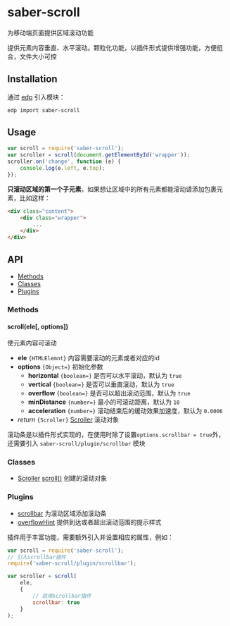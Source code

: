 saber-scroll
===

为移动端页面提供区域滚动功能

提供元素内容垂直、水平滚动。颗粒化功能，以插件形式提供增强功能，方便组合，文件大小可控

## Installation

通过 [edp](https://github.com/ecomfe/edp) 引入模块：

```sh
edp import saber-scroll
```

## Usage

```js
var scroll = require('saber-scroll');
var scroller = scroll(document.getElementById('wrapper'));
scroller.on('change', function (e) {
    console.log(e.left, e.top);
});
```

__只滚动区域的第一个子元素__，如果想让区域中的所有元素都能滚动请添加包裹元素，比如这样：

```html
<div class="content">
    <div class="wrapper">
        ...
    </div>
</div>
```

## API

* [Methods](#methods)
* [Classes](#classes)
* [Plugins](#plugins)

### Methods

#### scroll(ele[, options])

使元素内容可滚动

* **ele** `{HTMLElemnt}` 内容需要滚动的元素或者对应的id
* **options** `{Object=}` 初始化参数
    * **horizontal** `{boolean=}` 是否可以水平滚动，默认为 `true`
    * **vertical** `{boolean=}` 是否可以垂直滚动，默认为 `true`
    * **overflow** `{boolean=}` 是否可以超出滚动范围，默认为 `true`
    * **minDistance** `{number=}` 最小的可滚动距离，默认为 `10`
    * **acceleration** `{number=}` 滚动结束后的缓动效果加速度，默认为 `0.0006`
* _return_ `{Scroller}` [Scroller](doc/scroller.md) 滚动对象

滚动条是以插件形式实现的，在使用时除了设置`options.scrollbar = true`外，还需要引入 `saber-scroll/plugin/scrollbar` 模块

### Classes

* [Scroller](doc/scroller.md) [scroll()](#scrollele-options) 创建的滚动对象

### Plugins

* [scrollbar](doc/plugin/scrollbar.md) 为滚动区域添加滚动条
* [overflowHint](doc/plugin/overflowHint.md) 提供到达或者超出滚动范围的提示样式

插件用于丰富功能，需要额外引入并设置相应的属性，例如：

```js
var scroll = require('saber-scroll');
// 引入scrollbar插件
require('saber-scroll/plugin/scrollbar');

var scroller = scroll(
    ele,
    {
        // 启用scrollbar插件
        scrollbar: true
    }
);
```
